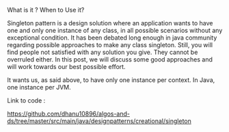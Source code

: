 What is it ? When to Use it?

Singleton pattern is a design solution where an application wants to have one and only one instance of any class, in all possible scenarios without any exceptional condition. It has been debated long enough in java community regarding possible approaches to make any class singleton. Still, you will find people not satisfied with any solution you give. They cannot be overruled either. In this post, we will discuss some good approaches and will work towards our best possible effort.

It wants us, as said above, to have only one instance per context. In Java, one instance per JVM.

Link to code : 

https://github.com/dhanu10896/algos-and-ds/tree/master/src/main/java/designpatterns/creational/singleton

